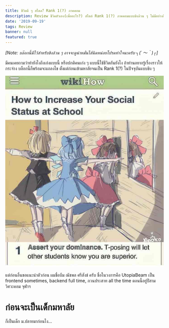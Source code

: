 ```yaml
---
title: ชีวิตดี ๆ สไตล?์ Rank 1(?) ภาคคอม
description: Review ชีวิคตัวเอง(เพื่ออะไร?) สไตล์ Rank 1(?) ภาคคอมแบบขิงล้วน ๆ ไม่มีอย่างอื่นผสม
date: '2019-09-19'
tags: Review
banner: null
featured: true
---
```


_[Note: บล๊อกนี้มีไว้สำหรับขิงล้วน ๆ อาจจะดูน่าหมั่นไส้นิดหน่อยโปรดทำใจนะครับ ┐(´ ～｀)┌]_

มีคนเคยถามว่าทำยังไงถึงเก่งแบบนี้ หรือปกติคนเก่ง ๆ แบบนี้ใช้ชีวิตกันยังไง ถ้าท่านอยากรู้เรื่องราวให้กระจ่าง บล็อกนี้ก็พร้อมจะแถลงไข ตั้งแต่ก่อนเข้ามหาลัยจนเป็น Rank 1(?) ในปัจจุบันแบบขิง ๆ

![T-post to assert domination](l-20862-how-to-increase-your-social-status-at-school.jpg)

แต่ก่อนอื่นขอแนะนำตัวก่อน ผมชื่อบีม ณัชพล ศรีสังข์ ครับ ชื่อในวงการคือ UtopiaBeam เป็น frontend sometimes, backend full time, กวนประสาท all the time ตอนนี้อยู่ปีสาม วิศวะคอม จุฬาฯ

# ก่อนจะเป็นเด็กมหาลัย

ก็เป็นเด็ก ม.ปลายมาก่อนไง...

